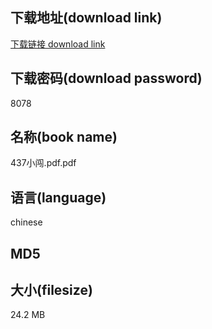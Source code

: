 ## 下载地址(download link)
[下载链接 download link](https://voluble-croquembouche-d321dc.netlify.app/?s=437%E5%B0%8F%E9%97%AF.pdf)

## 下载密码(download password)
8078

## 名称(book name)
437小闯.pdf.pdf

## 语言(language)
chinese

## MD5


## 大小(filesize)
24.2 MB
